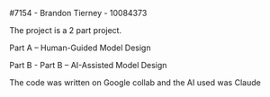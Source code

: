 #7154 - Brandon Tierney - 10084373

The project is a 2 part project. 

Part A – Human-Guided Model Design

Part B - Part B – AI-Assisted Model Design

The code was written on Google collab and the AI used was Claude
